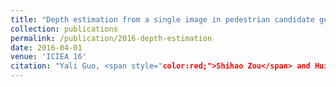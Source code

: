 ```yaml
---
title: "Depth estimation from a single image in pedestrian candidate generation"
collection: publications
permalink: /publication/2016-depth-estimation
date: 2016-04-01
venue: 'ICIEA 16'
citation: "Yali Guo, <span style="color:red;">Shihao Zou</span> and Huiqi Li, &quot;Depth estimation from a single image in pedestrian candidate generation,&quot; 2016 IEEE 11th Conference on Industrial Electronics and Applications (ICIEA 16), 2016, pp.1005-1008."
---
```

